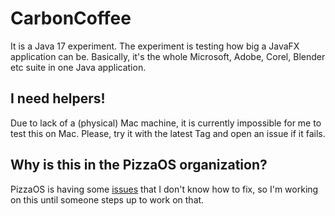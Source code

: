 # CarbonCoffee
It is a Java 17 experiment. The experiment is testing how big a JavaFX application can be. Basically, it's the whole Microsoft, Adobe, Corel, Blender etc suite in one Java application.

## I need helpers!
Due to lack of a (physical) Mac machine, it is currently impossible for me to test this on Mac. Please, try it with the latest Tag and open an issue if it fails.

## Why is this in the PizzaOS organization?
PizzaOS is having some [issues](https://github.com/pzos/PizzaOS/issues/1) that I don't know how to fix, so I'm working on this until someone steps up to work on that.
